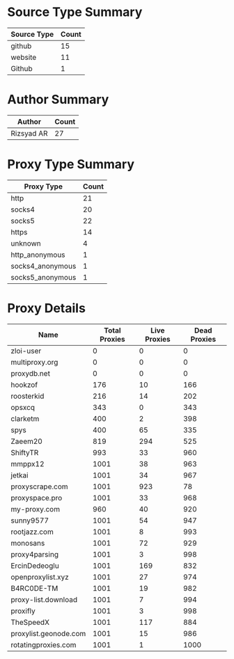 # Source Type Summary

| Source Type | Count |
|-------------|-------|
| github | 15 |
| website | 11 |
| Github | 1 |


# Author Summary

| Author | Count |
|--------|-------|
| Rizsyad AR | 27 |


# Proxy Type Summary

| Proxy Type | Count |
|------------|-------|
| http | 21 |
| socks4 | 20 |
| socks5 | 22 |
| https | 14 |
| unknown | 4 |
| http_anonymous | 1 |
| socks4_anonymous | 1 |
| socks5_anonymous | 1 |


# Proxy Details

| Name | Total Proxies | Live Proxies | Dead Proxies |
|------|---------------|--------------|---------------|
| zloi-user | 0 | 0 | 0 |
| multiproxy.org | 0 | 0 | 0 |
| proxydb.net | 0 | 0 | 0 |
| hookzof | 176 | 10 | 166 |
| roosterkid | 216 | 14 | 202 |
| opsxcq | 343 | 0 | 343 |
| clarketm | 400 | 2 | 398 |
| spys | 400 | 65 | 335 |
| Zaeem20 | 819 | 294 | 525 |
| ShiftyTR | 993 | 33 | 960 |
| mmppx12 | 1001 | 38 | 963 |
| jetkai | 1001 | 34 | 967 |
| proxyscrape.com | 1001 | 923 | 78 |
| proxyspace.pro | 1001 | 33 | 968 |
| my-proxy.com | 960 | 40 | 920 |
| sunny9577 | 1001 | 54 | 947 |
| rootjazz.com | 1001 | 8 | 993 |
| monosans | 1001 | 72 | 929 |
| proxy4parsing | 1001 | 3 | 998 |
| ErcinDedeoglu | 1001 | 169 | 832 |
| openproxylist.xyz | 1001 | 27 | 974 |
| B4RC0DE-TM | 1001 | 19 | 982 |
| proxy-list.download | 1001 | 7 | 994 |
| proxifly | 1001 | 3 | 998 |
| TheSpeedX | 1001 | 117 | 884 |
| proxylist.geonode.com | 1001 | 15 | 986 |
| rotatingproxies.com | 1001 | 1 | 1000 |
